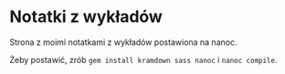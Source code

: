 # Notatki z wykładów

Strona z moimi notatkami z wykładów postawiona na nanoc.

Żeby postawić, zrób `gem install kramdown sass nanoc` i `nanoc compile`.

